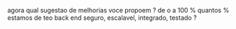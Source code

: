  agora qual sugestao de melhorias voce propoem ? de o a 100 % quantos % estamos de teo back end seguro, escalavel, integrado, testado ? 
